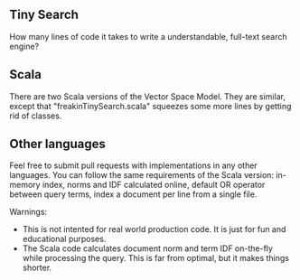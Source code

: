 Tiny Search
-----------

How many lines of code it takes to write a understandable, full-text search engine?

Scala
---------
There are two Scala versions of the Vector Space Model. They are similar, except that "freakinTinySearch.scala" squeezes some more lines by getting rid of classes.

Other languages
----------

Feel free to submit pull requests with implementations in any other languages. You can follow the same requirements of the Scala version: in-memory index, norms and IDF calculated online, default OR operator between query terms, index a document per line from a single file.

Warnings:

-   This is not intented for real world production code. It is just for fun and educational purposes.
-   The Scala code calculates document norm and term IDF on-the-fly while processing the query. This is far from optimal, but it makes things shorter.

    
    
